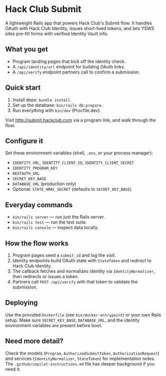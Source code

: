 # Hack Club Submit

A lightweight Rails app that powers Hack Club's Submit flow. It handles OAuth with Hack Club Identity, issues short-lived tokens, and lets YSWS sites pre-fill forms with verified Identity Vault info.

## What you get

- Program landing pages that kick off the identity check.
- A `/api/identity/url` endpoint for building OAuth links.
- A `/api/verify` endpoint partners call to confirm a submission.

## Quick start

1. Install deps: `bundle install`.
2. Set up the database: `bin/rails db:prepare`.
3. Run everything with `bin/dev` (Procfile.dev).

Visit http://submit.hackclub.com via a program link, and walk through the flow.

## Configure it

Set these environment variables (shell, `.env`, or your process manager):
- `IDENTITY_URL`, `IDENTITY_CLIENT_ID`, `IDENTITY_CLIENT_SECRET`
- `IDENTITY_PROGRAM_KEY`
- `NEXTAUTH_URL`
- `SECRET_KEY_BASE`
- `DATABASE_URL` (production only)
- Optional: `STATE_HMAC_SECRET` (defaults to `SECRET_KEY_BASE`)

## Everyday commands

- `bin/rails server` — run just the Rails server.
- `bin/rails test` — run the test suite.
- `bin/rails console` — inspect data locally.

## How the flow works

1. Program pages seed a `submit_id` and log the visit.
2. Identity endpoints build OAuth state with `StateToken` and redirect to Hack Club Identity.
3. The callback fetches and normalizes identity via `IdentityNormalizer`, then redirects or issues a token.
4. Partners call `POST /api/verify` with that token to validate the submission.

## Deploying

Use the provided `Dockerfile` (see `bin/docker-entrypoint`) or your own Rails setup. Make sure `SECRET_KEY_BASE`, `DATABASE_URL`, and the identity environment variables are present before boot.

## Need more detail?

Check the models (`Program`, `AuthorizedSubmitToken`, `AuthorizationRequest`) and services (`IdentityNormalizer`, `StateToken`) for implementation notes. The `.github/copilot-instructions.md` file has deeper background if you need it.